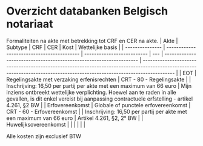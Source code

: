 # Overzicht databanken Belgisch notariaat
Formaliteiten na akte met betrekking tot CRF en CER na akte.
| Akte            | Subtype                                    | CRF                        | CER | Kost                                                                | Wettelijke basis                                                                                                                                                          |
| --------------- | ------------------------------------------ | -------------------------- | --- | ------------------------------------------------------------------- | ------------------------------------------------------------------------------------------------------------------------------------------------------------------------- |
| EOT             | Regelingsakte met verzaking erfenisrechten | CRT - 80 - Regelingsakte   |     | Inschrijving: 16,50 per partij per akte met een maximum van 66 euro | Mijn inziens ontbreekt wettelijke verplichting. Hoewel aan te raden in alle gevallen, is dit enkel vereist bij aanpassing contractuele erfstelling - artikel 4.261, §2 BW |
| Erfovereenkomst | Globale of punctele erfovereenkomst        | CRT - 60 - Erfovereenkomst |     | Inschrijving: 16,50 per partij per akte met een maximum van 66 euro | Artikel 4.261, §2, 2° BW                                                                                                                                                  |
| Huwelijksovereenkomst                |                                            |                            |     |                                                                     |                                                                                                                                                                           |


Alle kosten zijn exclusief BTW